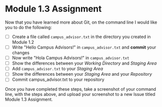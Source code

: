 # Module 1.3 Assignment

Now that you have learned more about Git, on the command line I would like you to do the following:

- [ ] Create a file called `campus_advisor.txt` in the directory you created in Module 1.2
- [ ] Write "Hello Campus Advisors!" in `campus_advisor.txt` and **commit** your changes
- [ ] Now write "Hola Campus Advisors!" in `campus_advisor.txt`
- [ ] Show the differences between your _Working Directory_ and _Staging Area_
- [ ] Add `campus_advisor.txt` to your _Staging Area_
- [ ] Show the differences between your _Staging Area_ and your _Repository_
- [ ] Commit campus_advisor.txt to your repository

Once you have completed these steps, take a screenshot of your command line, with the steps above, 
and upload your screenshot to a new Issue titled Module 1.3 Assignment.

